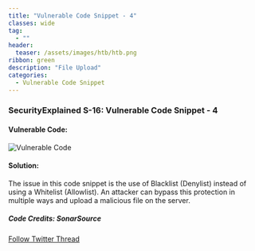 ```yaml
---
title: "Vulnerable Code Snippet - 4"
classes: wide
tag: 
  - ""
header:
  teaser: /assets/images/htb/htb.png
ribbon: green
description: "File Upload"
categories:
  - Vulnerable Code Snippet
---
```

### SecurityExplained S-16: Vulnerable Code Snippet - 4

#### Vulnerable Code:

![Vulnerable Code](https://github.com/harsh-bothra/SecurityExplained/blob/main/media/code-4.jpg)

#### Solution:

The issue in this code snippet is the use of Blacklist (Denylist) instead of using a Whitelist (Allowlist). An attacker can bypass this protection in multiple ways and upload a malicious file on the server.

##### Code Credits: SonarSource

[Follow Twitter Thread](https://twitter.com/harshbothra_/status/1482740498683285506?s=20&t=DGEwqEwXwFbWH0VXkOKVsQ)
